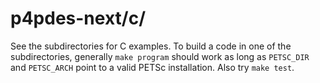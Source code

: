 # p4pdes-next/c/

See the subdirectories for C examples.  To build a code in one of the subdirectories, generally `make program` should work as long as `PETSC_DIR` and `PETSC_ARCH` point to a valid PETSc installation.  Also try `make test`.

